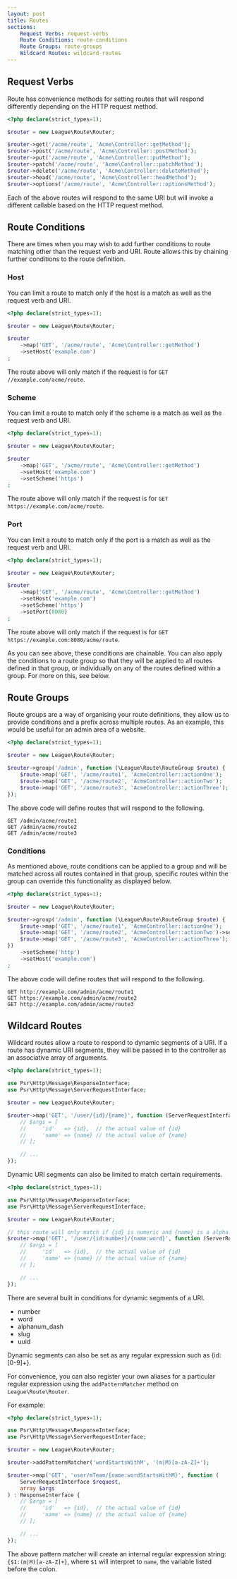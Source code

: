 ```yaml
---
layout: post
title: Routes
sections:
    Request Verbs: request-verbs
    Route Conditions: route-conditions
    Route Groups: route-groups
    Wildcard Routes: wildcard-routes
---
```

## Request Verbs

Route has convenience methods for setting routes that will respond differently depending on the HTTP request method.

~~~php
<?php declare(strict_types=1);

$router = new League\Route\Router;

$router->get('/acme/route', 'Acme\Controller::getMethod');
$router->post('/acme/route', 'Acme\Controller::postMethod');
$router->put('/acme/route', 'Acme\Controller::putMethod');
$router->patch('/acme/route', 'Acme\Controller::patchMethod');
$router->delete('/acme/route', 'Acme\Controller::deleteMethod');
$router->head('/acme/route', 'Acme\Controller::headMethod');
$router->options('/acme/route', 'Acme\Controller::optionsMethod');
~~~

Each of the above routes will respond to the same URI but will invoke a different callable based on the HTTP request method.

## Route Conditions

There are times when you may wish to add further conditions to route matching other than the request verb and URI. Route allows this by chaining further conditions to the route definition.

### Host

You can limit a route to match only if the host is a match as well as the request verb and URI.

~~~php
<?php declare(strict_types=1);

$router = new League\Route\Router;

$router
    ->map('GET', '/acme/route', 'Acme\Controller::getMethod')
    ->setHost('example.com')
;
~~~

The route above will only match if the request is for `GET //example.com/acme/route`.

### Scheme

You can limit a route to match only if the scheme is a match as well as the request verb and URI.

~~~php
<?php declare(strict_types=1);

$router = new League\Route\Router;

$router
    ->map('GET', '/acme/route', 'Acme\Controller::getMethod')
    ->setHost('example.com')
    ->setScheme('https')
;
~~~

The route above will only match if the request is for `GET https://example.com/acme/route`.

### Port

You can limit a route to match only if the port is a match as well as the request verb and URI.

~~~php
<?php declare(strict_types=1);

$router = new League\Route\Router;

$router
    ->map('GET', '/acme/route', 'Acme\Controller::getMethod')
    ->setHost('example.com')
    ->setScheme('https')
    ->setPort(8080)
;
~~~

The route above will only match if the request is for `GET https://example.com:8080/acme/route`.

As you can see above, these conditions are chainable. You can also apply the conditions to a route group so that they will be applied to all routes defined in that group, or individually on any of the routes defined within a group. For more on this, see below.

## Route Groups

Route groups are a way of organising your route definitions, they allow us to provide conditions and a prefix across multiple routes. As an example, this would be useful for an admin area of a website.

~~~php
<?php declare(strict_types=1);

$router = new League\Route\Router;

$router->group('/admin', function (\League\Route\RouteGroup $route) {
    $route->map('GET', '/acme/route1', 'AcmeController::actionOne');
    $route->map('GET', '/acme/route2', 'AcmeController::actionTwo');
    $route->map('GET', '/acme/route3', 'AcmeController::actionThree');
});
~~~

The above code will define routes that will respond to the following.

~~~shell
GET /admin/acme/route1
GET /admin/acme/route2
GET /admin/acme/route3
~~~

### Conditions

As mentioned above, route conditions can be applied to a group and will be matched across all routes contained in that group, specific routes within the group can override this functionality as displayed below.

~~~php
<?php declare(strict_types=1);

$router = new League\Route\Router;

$router->group('/admin', function (\League\Route\RouteGroup $route) {
    $route->map('GET', '/acme/route1', 'AcmeController::actionOne');
    $route->map('GET', '/acme/route2', 'AcmeController::actionTwo')->setScheme('https');
    $route->map('GET', '/acme/route3', 'AcmeController::actionThree');
})
    ->setScheme('http')
    ->setHost('example.com')
;
~~~

The above code will define routes that will respond to the following.

~~~shell
GET http://example.com/admin/acme/route1
GET https://example.com/admin/acme/route2
GET http://example.com/admin/acme/route3
~~~

## Wildcard Routes

Wildcard routes allow a route to respond to dynamic segments of a URI. If a route has dynamic URI segments, they will be passed in to the controller as an associative array of arguments.

~~~php
<?php declare(strict_types=1);

use Psr\Http\Message\ResponseInterface;
use Psr\Http\Message\ServerRequestInterface;

$router = new League\Route\Router;

$router->map('GET', '/user/{id}/{name}', function (ServerRequestInterface $request, array $args) : ResponseInterface {
    // $args = [
    //     'id'   => {id},  // the actual value of {id}
    //     'name' => {name} // the actual value of {name}
    // ];

    // ...
});
~~~

Dynamic URI segments can also be limited to match certain requirements.

~~~php
<?php declare(strict_types=1);

use Psr\Http\Message\ResponseInterface;
use Psr\Http\Message\ServerRequestInterface;

$router = new League\Route\Router;

// this route will only match if {id} is numeric and {name} is a alpha
$router->map('GET', '/user/{id:number}/{name:word}', function (ServerRequestInterface $request, array $args) : ResponseInterface {
    // $args = [
    //     'id'   => {id},  // the actual value of {id}
    //     'name' => {name} // the actual value of {name}
    // ];

    // ...
});
~~~

There are several built in conditions for dynamic segments of a URI.

- number
- word
- alphanum_dash
- slug
- uuid

Dynamic segments can also be set as any regular expression such as {id:[0-9]+}.

For convenience, you can also register your own aliases for a particular regular expression using the `addPatternMatcher` method on `League\Route\Router`.

For example:

~~~php
<?php declare(strict_types=1);

use Psr\Http\Message\ResponseInterface;
use Psr\Http\Message\ServerRequestInterface;

$router = new League\Route\Router;

$router->addPatternMatcher('wordStartsWithM', '(m|M)[a-zA-Z]+');

$router->map('GET', 'user/mTeam/{name:wordStartsWithM}', function (
    ServerRequestInterface $request,
    array $args
) : ResponseInterface {
    // $args = [
    //     'id'   => {id},  // the actual value of {id}
    //     'name' => {name} // the actual value of {name}
    // ];

    // ...
});
~~~

The above pattern matcher will create an internal regular expression string: `{$1:(m|M)[a-zA-Z]+}`, where `$1` will interpret to `name`, the variable listed before the colon.
